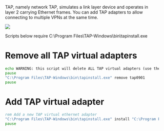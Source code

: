 
TAP, namely network TAP, simulates a link layer device and operates in layer 2 carrying Ethernet frames. You can add TAP adapters to allow connecting to multiple VPNs at the same time.

![](https://upload.wikimedia.org/wikipedia/commons/thumb/a/af/Tun-tap-osilayers-diagram.png/400px-Tun-tap-osilayers-diagram.png)

Scripts below require C:\Program Files\TAP-Windows\bin\tapinstall.exe

# Remove all TAP virtual adapters
```bat
echo WARNING: this script will delete ALL TAP virtual adapters (use the device manager to delete adapters one at a time)
pause
"C:\Program Files\TAP-Windows\bin\tapinstall.exe" remove tap0901
pause
```

# Add TAP virtual adapter
```bat
rem Add a new TAP virtual ethernet adapter
"C:\Program Files\TAP-Windows\bin\tapinstall.exe" install "C:\Program Files\TAP-Windows\driver\OemVista.inf" tap0901
pause
```

